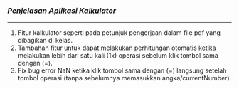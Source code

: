 ### _Penjelasan Aplikasi Kalkulator_
------------------
1. Fitur kalkulator seperti pada petunjuk pengerjaan dalam file pdf yang dibagikan di kelas.
2. Tambahan fitur untuk dapat melakukan perhitungan otomatis ketika melakukan lebih dari satu kali (1x) operasi sebelum klik tombol sama dengan (=).
3. Fix bug error NaN ketika klik tombol sama dengan (=) langsung setelah tombol operasi (tanpa sebelumnya memasukkan angka/currentNumber).